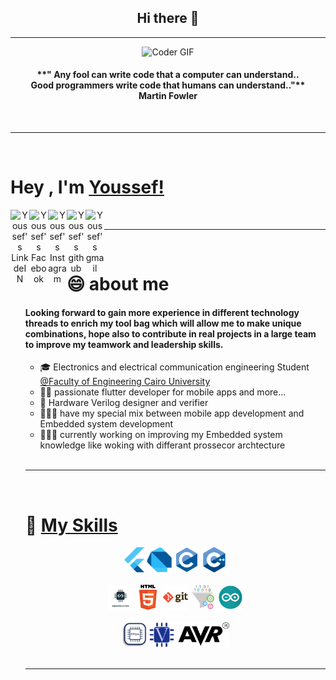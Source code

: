 <div align="center">
  <h2>Hi there 👋</h2>
  <hr>
  <img
    src="https://gist.github.com/MedRedha/fd8e2481bde2610c96b9aafde543879c/raw/88624e8d31c4295973dcb7c900dacf0edc0a6d99/coding.gif"
    alt="Coder GIF" width="500" height="400">

  <h4>
    **" Any fool can write code that a computer can understand.. <br> Good programmers write code that humans can
    understand.."**<br>Martin Fowler
  </h4>
</div>
<br>
<hr>
<br>

# Hey , I'm [Youssef!](https://www.linkedin.com/in/youssef-osama-49875b225/)

<div align="center">


  <a href="https://www.linkedin.com/in/youssef-osama-49875b225/">
     <img align="left" alt="Youssef's LinkdeIN"
      width="30px"
      src="https://user-images.githubusercontent.com/76125650/140648921-7692f46e-76c4-47f6-8c1f-383841428bbe.png"
      draggable="false" /></a>


  <a href="https://www.facebook.com/youssef.osama.7315/">
    <img align="left" alt="Youssef's Facebook" width="30px"
      src="https://user-images.githubusercontent.com/76125650/139602215-302fea84-764a-45f9-8ca2-d623ede28c3c.png"
      draggable="false" />
  </a>

  <a href="https://www.instagram.com/youssef.o.s.a.m.a/">
    <img align="left" alt="Youssef's Instagram" width="30px"
      src="https://user-images.githubusercontent.com/76125650/141382540-72edfb69-b11e-4e61-81fd-9f0653da2162.png"
      draggable="false" /></a>

  <a href="https://github.com/YoussefOsama2000">
    <img align="left" alt="Youssef's github" width="30px"
      src="https://user-images.githubusercontent.com/76125650/139602266-044d30d7-1ad5-4b59-a0db-bf0777dd8b7a.png"
      draggable="false" />
  </a>

  <a href="mailto:youssefosama200@gmail.com">
    <img align="left" alt="Youssef's gmail" width="30px"
      src="https://user-images.githubusercontent.com/76125650/141382583-1354ab1c-10a7-4605-a255-412ee57d2ad7.png"
      draggable="false" />
  </a>
</div>
<br>
<hr>
<br>

# 😄 about me
<ul>
  <h4>
Looking forward to gain more experience in different technology threads to enrich my tool bag which will allow me to make unique combinations, hope also to  contribute in real projects in a large team to improve my teamwork and leadership skills. 
  </h4>
<ul>
  <li> 🎓 Electronics and electrical communication engineering Student <a href="http://eng.cu.edu.eg/ar/">@Faculty of
      Engineering Cairo University</a> </li>
  <li> 🧑‍💻 passionate flutter developer for mobile apps and more...</li>
    <li> 💾 Hardware Verilog designer and verifier </a> </li>
  <li> 🧑🏻‍🔧 have my special mix between mobile app development and Embedded system development</li>
  <li> 🕵🏼‍♂️ currently working on improving my Embedded system knowledge like woking with differant prossecor
    archtecture </li>
</ul>
<br>
<hr>
<br>

# 🧰 <u> My Skills</u>

<div align="center">
  <code><img height="40" title="flutter" src="https://github.com/YoussefOsama2000/YoussefOsama2000/blob/main/images/flutter.png?raw=true"></code>
  <code><img height="40" title="dart" src="https://github.com/YoussefOsama2000/YoussefOsama2000/blob/main/images/dart-programming-language.png?raw=true"></code>
  <code><img height="40" title="C" src="https://raw.githubusercontent.com/devicons/devicon/master/icons/c/c-original.svg"></code>
  <code><img height="40" title="C++" src="https://raw.githubusercontent.com/devicons/devicon/master/icons/cplusplus/cplusplus-original.svg"></code>
  <br /> <br />
  <code><img height="40" title="Embedded System" src="https://github.com/YoussefOsama2000/YoussefOsama2000/blob/main/images/embeded.jpg?raw=true"></code>
  <code><img height="40" title="HTML" src="https://raw.githubusercontent.com/github/explore/80688e429a7d4ef2fca1e82350fe8e3517d3494d/topics/html/html.png"></code>
  <code><img height="40" title="Git" src="https://raw.githubusercontent.com/github/explore/80688e429a7d4ef2fca1e82350fe8e3517d3494d/topics/git/git.png"></code>
  <code><img height="40" title="Assembly" src="https://github.com/YoussefOsama2000/YoussefOsama2000/blob/main/images/assembly.png?raw=true"></code>
  <code><img height="40" title="Arduino" src="https://raw.githubusercontent.com/github/explore/80688e429a7d4ef2fca1e82350fe8e3517d3494d/topics/arduino/arduino.png"></code>
  <br /> <br />
  <code><img height="40" title="FPGA" src="https://github.com/YoussefOsama2000/YoussefOsama2000/blob/main/images/FpgaServices.png"></code>
  <code><img height="40" title="VERILOG" src="https://github.com/YoussefOsama2000/YoussefOsama2000/blob/main/images/file-type-verilog.png"></code>
  <code><img height="40" title="AVR" src="https://github.com/YoussefOsama2000/YoussefOsama2000/blob/main/images/Avr_logo.svg.png"></code>
  <br /> <br />
  <hr>
</div>
<br>
